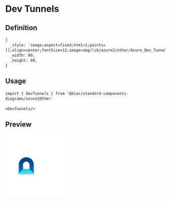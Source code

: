 # Dev Tunnels

## Definition

```
{
  _style: 'image;aspect=fixed;html=1;points=[];align=center;fontSize=12;image=img/lib/azure2/other/Azure_Dev_Tunnels.svg;strokeColor=none;',
  _width: 60,
  _height: 60,
}
```

## Usage

```
import { DevTunnels } from '@diac/standard-components-diagrams/azure2Other'

<DevTunnels/>
```

## Preview

<img src="./dev-tunnels.png" width="200"/>
